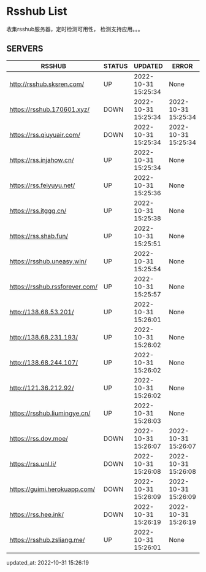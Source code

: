 # Rsshub List

收集rsshub服务器，定时检测可用性， 检测支持应用。。。


## SERVERS

|  RSSHUB   | STATUS  | UPDATED  | ERROR  | TWITTER |  
|  ----  | ----  | ----  | ----  | ---- |  
| http://rsshub.sksren.com/ | UP | 2022-10-31 15:25:34 | None |OK|  
| https://rsshub.170601.xyz/ | DOWN | 2022-10-31 15:25:34 | 2022-10-31 15:25:34 |  
| https://rss.qiuyuair.com/ | DOWN | 2022-10-31 15:25:34 | 2022-10-31 15:25:34 |  
| https://rss.injahow.cn/ | UP | 2022-10-31 15:25:34 | None ||  
| https://rss.feiyuyu.net/ | UP | 2022-10-31 15:25:36 | None |OK|  
| https://rss.itggg.cn/ | UP | 2022-10-31 15:25:38 | None ||  
| https://rss.shab.fun/ | UP | 2022-10-31 15:25:51 | None |OK|  
| https://rsshub.uneasy.win/ | UP | 2022-10-31 15:25:54 | None |OK|  
| https://rsshub.rssforever.com/ | UP | 2022-10-31 15:25:57 | None |OK|  
| http://138.68.53.201/ | UP | 2022-10-31 15:26:01 | None ||  
| http://138.68.231.193/ | UP | 2022-10-31 15:26:02 | None ||  
| http://138.68.244.107/ | UP | 2022-10-31 15:26:02 | None ||  
| http://121.36.212.92/ | UP | 2022-10-31 15:26:02 | None ||  
| https://rsshub.liumingye.cn/ | UP | 2022-10-31 15:26:03 | None |OK|  
| https://rss.dov.moe/ | DOWN | 2022-10-31 15:26:07 | 2022-10-31 15:26:07 |  
| https://rss.unl.li/ | DOWN | 2022-10-31 15:26:08 | 2022-10-31 15:26:08 |  
| https://guimi.herokuapp.com/ | DOWN | 2022-10-31 15:26:09 | 2022-10-31 15:26:09 |  
| https://rss.hee.ink/ | DOWN | 2022-10-31 15:26:19 | 2022-10-31 15:26:19 |  
| https://rsshub.zsliang.me/ | UP | 2022-10-31 15:26:01 | None |OK|  
  

updated_at: 2022-10-31 15:26:19  

